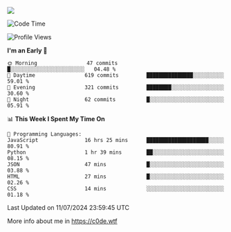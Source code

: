 <a href="https://wakatime.com"><img src="https://wakatime.com/share/@c0dezin/b7f18a7c-ab3a-40b8-8bc7-b1b7bf71f1d6.svg" /></a>

<!--START_SECTION:waka-->
![Code Time](http://img.shields.io/badge/Code%20Time-68%20hrs%208%20mins-blue)

![Profile Views](http://img.shields.io/badge/Profile%20Views-1-blue)

**I'm an Early 🐤** 

```text
🌞 Morning                47 commits          █░░░░░░░░░░░░░░░░░░░░░░░░   04.48 % 
🌆 Daytime                619 commits         ███████████████░░░░░░░░░░   59.01 % 
🌃 Evening                321 commits         ████████░░░░░░░░░░░░░░░░░   30.60 % 
🌙 Night                  62 commits          █░░░░░░░░░░░░░░░░░░░░░░░░   05.91 % 
```


📊 **This Week I Spent My Time On** 

```text
💬 Programming Languages: 
JavaScript               16 hrs 25 mins      ████████████████████░░░░░   80.91 % 
Python                   1 hr 39 mins        ██░░░░░░░░░░░░░░░░░░░░░░░   08.15 % 
JSON                     47 mins             █░░░░░░░░░░░░░░░░░░░░░░░░   03.88 % 
HTML                     27 mins             █░░░░░░░░░░░░░░░░░░░░░░░░   02.26 % 
CSS                      14 mins             ░░░░░░░░░░░░░░░░░░░░░░░░░   01.18 % 
```


 Last Updated on 11/07/2024 23:59:45 UTC
<!--END_SECTION:waka-->

More info about me in https://c0de.wtf
